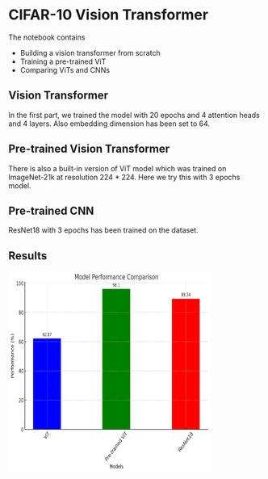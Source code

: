 # CIFAR-10 Vision Transformer
The notebook contains
* Building a vision transformer from scratch
* Training a pre-trained ViT 
* Comparing ViTs and CNNs


## Vision Transformer
In the first part, we trained the model with 20 epochs and 4 attention heads and 4 layers. Also embedding dimension has been set to 64.


## Pre-trained Vision Transformer
There is also a built-in version of ViT model which was trained on ImageNet-21k at resolution 224 * 224. Here we try this with 3 epochs model.

## Pre-trained CNN
ResNet18 with 3 epochs has been trained on the dataset.

## Results
<img src="res.png" alt="pic" width="400" height="400">
